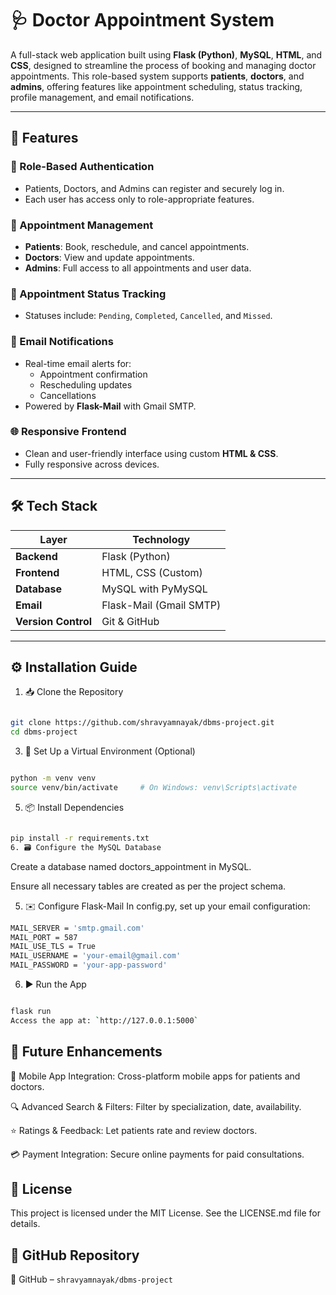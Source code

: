 # 🩺 Doctor Appointment System

A full-stack web application built using **Flask (Python)**, **MySQL**, **HTML**, and **CSS**, designed to streamline the process of booking and managing doctor appointments. This role-based system supports **patients**, **doctors**, and **admins**, offering features like appointment scheduling, status tracking, profile management, and email notifications.

---

## 🚀 Features

### 🔐 Role-Based Authentication
- Patients, Doctors, and Admins can register and securely log in.
- Each user has access only to role-appropriate features.

### 📅 Appointment Management
- **Patients**: Book, reschedule, and cancel appointments.
- **Doctors**: View and update appointments.
- **Admins**: Full access to all appointments and user data.

### 🔄 Appointment Status Tracking
- Statuses include: `Pending`, `Completed`, `Cancelled`, and `Missed`.

### 📧 Email Notifications
- Real-time email alerts for:
  - Appointment confirmation  
  - Rescheduling updates  
  - Cancellations  
- Powered by **Flask-Mail** with Gmail SMTP.

### 🌐 Responsive Frontend
- Clean and user-friendly interface using custom **HTML & CSS**.
- Fully responsive across devices.

---

## 🛠️ Tech Stack

| Layer           | Technology             |
|------------------|-------------------------|
| **Backend**      | Flask (Python)          |
| **Frontend**     | HTML, CSS (Custom)      |
| **Database**     | MySQL with PyMySQL      |
| **Email**        | Flask-Mail (Gmail SMTP) |
| **Version Control** | Git & GitHub         |

---

## **⚙️ Installation Guide**
1. 📥 Clone the Repository
```bash

git clone https://github.com/shravyamnayak/dbms-project.git
cd dbms-project
```
3. 🧪 Set Up a Virtual Environment (Optional)
```bash

python -m venv venv
source venv/bin/activate     # On Windows: venv\Scripts\activate
```
5. 📦 Install Dependencies
```bash

pip install -r requirements.txt
6. 🗃️ Configure the MySQL Database
```
Create a database named doctors_appointment in MySQL.

Ensure all necessary tables are created as per the project schema.

5. ✉️ Configure Flask-Mail
In config.py, set up your email configuration:
```bash
MAIL_SERVER = 'smtp.gmail.com'
MAIL_PORT = 587
MAIL_USE_TLS = True
MAIL_USERNAME = 'your-email@gmail.com'
MAIL_PASSWORD = 'your-app-password'
```
6. ▶️ Run the App

```bash

flask run
Access the app at: `http://127.0.0.1:5000`
```
## **🌟 Future Enhancements**
📱 Mobile App Integration: Cross-platform mobile apps for patients and doctors.

🔍 Advanced Search & Filters: Filter by specialization, date, availability.

⭐ Ratings & Feedback: Let patients rate and review doctors.

💳 Payment Integration: Secure online payments for paid consultations.

## **📄 License**
This project is licensed under the MIT License.
See the LICENSE.md file for details.

## **🔗 GitHub Repository**
🔗 GitHub – `shravyamnayak/dbms-project`






